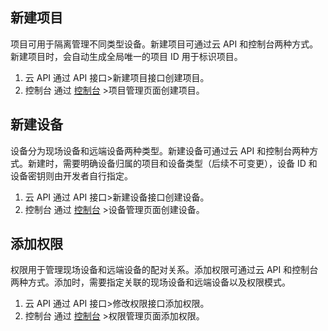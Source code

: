 ## 新建项目
项目可用于隔离管理不同类型设备。新建项目可通过云 API 和控制台两种方式。新建项目时，会自动生成全局唯一的项目 ID 用于标识项目。
1. 云 API
通过 API 接口>新建项目接口创建项目。
2. 控制台
通过 [控制台](https://console.cloud.tencent.com/trro) >项目管理页面创建项目。

## 新建设备
设备分为现场设备和远端设备两种类型。新建设备可通过云 API 和控制台两种方式。新建时，需要明确设备归属的项目和设备类型（后续不可变更），设备 ID 和设备密钥则由开发者自行指定。
1. 云 API
通过 API 接口>新建设备接口创建设备。
2. 控制台
通过 [控制台](https://console.cloud.tencent.com/trro) >设备管理页面创建设备。

## 添加权限
权限用于管理现场设备和远端设备的配对关系。添加权限可通过云 API 和控制台两种方式。添加时，需要指定关联的现场设备和远端设备以及权限模式。
1. 云 API
通过 API 接口>修改权限接口添加权限。
2. 控制台
通过 [控制台](https://console.cloud.tencent.com/trro) >权限管理页面添加权限。
